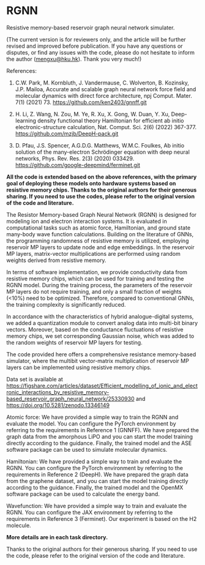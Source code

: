 # RGNN
Resistive memory-based reservoir graph neural network simulater.

(The current version is for reviewers only, and the article will be further revised and improved before publication. If you have any questions or disputes, or find any issues with the code, please do not hesitate to inform the author (mengxu@hku.hk). Thank you very much!)


References:

1. C.W. Park, M. Kornbluth, J. Vandermause, C. Wolverton, B. Kozinsky, J.P. Mailoa, Accurate and scalable graph neural network force field and molecular dynamics with direct force architecture, npj Comput. Mater. 7(1) (2021) 73. 
https://github.com/ken2403/gnnff.git

2. H. Li, Z. Wang, N. Zou, M. Ye, R. Xu, X. Gong, W. Duan, Y. Xu, Deep-learning density functional theory Hamiltonian for efficient ab initio electronic-structure calculation, Nat. Comput. Sci. 2(6) (2022) 367-377.
https://github.com/mzjb/DeepH-pack.git

3. D. Pfau, J.S. Spencer, A.G.D.G. Matthews, W.M.C. Foulkes, Ab initio solution of the many-electron Schrödinger equation with deep neural networks, Phys. Rev. Res. 2(3) (2020) 033429.
https://github.com/google-deepmind/ferminet.git


**All the code is extended based on the above references, with the primary goal of deploying these models onto hardware systems based on resistive memory chips. Thanks to the original authors for their generous sharing. If you need to use the codes, please refer to the original version of the code and literature.**

The Resistor Memory-based Graph Neural Network (RGNN) is designed for modeling ion and electron interaction systems. It is evaluated in computational tasks such as atomic force, Hamiltonian, and ground state many-body wave function calculations. Building on the literature of GNNs, the programming randomness of resistive memory is utilized, employing reservoir MP layers to update node and edge embeddings. In the reservoir MP layers, matrix-vector multiplications are performed using random weights derived from resistive memory.

In terms of software implementation, we provide conductivity data from resistive memory chips, which can be used for training and testing the RGNN model. During the training process, the parameters of the reservoir MP layers do not require training, and only a small fraction of weights (<10%) need to be optimized. Therefore, compared to conventional GNNs, the training complexity is significantly reduced.

In accordance with the characteristics of hybrid analogue-digital systems, we added a quantization module to convert analog data into multi-bit binary vectors. Moreover, based on the conductance fluctuations of resistive memory chips, we set corresponding Gaussian noise, which was added to the random weights of reservoir MP layers for testing.

The code provided here offers a comprehensive resistance memory-based simulator, where the multibit vector-matrix multiplication of reservoir MP layers can be implemented using resistive memory chips.

Data set is available at https://figshare.com/articles/dataset/Efficient_modelling_of_ionic_and_electronic_interactions_by_resistive_memory-based_reservoir_graph_neural_network/25330930 and https://doi.org/10.5281/zenodo.13346149

Atomic force: We have provided a simple way to train the RGNN and evaluate the model. You can configure the PyTorch environment by referring to the requirements in Reference 1 (GNNFF). We have prepared the graph data from the amorphous LiPO and you can start the model training directly according to the guidance. Finally, the trained model and the ASE software package can be used to simulate molecular dynamics.

Hamiltonian: We have provided a simple way to train and evaluate the RGNN. You can configure the PyTorch environment by referring to the requirements in Reference 2 (DeepH). We have prepared the graph data from the graphene dataset, and you can start the model training directly according to the guidance. Finally, the trained model and the OpenMX software package can be used to calculate the energy band.

Wavefunction: We have provided a simple way to train and evaluate the RGNN. You can configure the JAX environment by referring to the requirements in Reference 3 (Ferminet). Our experiment is based on the H2 molecule.

**More details are in each task directory.**

Thanks to the original authors for their generous sharing. If you need to use the code, please refer to the original version of the code and literature.
